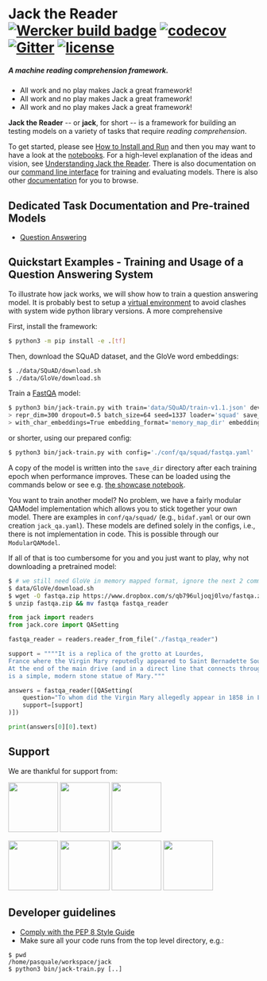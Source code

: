 # Jack the Reader [![Wercker build badge][wercker_badge]][wercker] [![codecov](https://codecov.io/gh/uclmr/jack/branch/master/graph/badge.svg?token=jbZrj9oSmi)](https://codecov.io/gh/uclmr/jack) [![Gitter](https://badges.gitter.im/Join%20Chat.svg)](https://gitter.im/jack-the-reader/Lobby?source=orgpage) [![license](https://img.shields.io/github/license/mashape/apistatus.svg?maxAge=2592000)](https://github.com/uclmr/jack/blob/master/LICENSE)

##### A machine reading comprehension framework.

* All work and no play makes Jack a great frame*work*!
* All work and no play makes Jack a great frame*work*!
* All work and no play makes Jack a great frame*work*!

[wercker_badge]: https://app.wercker.com/status/8ed61192a5b16769a41dc24c30a3bc6a/s/master
[wercker]: https://app.wercker.com/project/byKey/8ed61192a5b16769a41dc24c30a3bc6a
[heres_johnny]: https://upload.wikimedia.org/wikipedia/en/b/bb/The_shining_heres_johnny.jpg

**Jack the Reader** -- or **jack**, for short -- is a framework for building an testing models on a variety of tasks that require *reading comprehension*.

To get started, please see [How to Install and Run][install] and then you may
want to have a look at the [notebooks][notebooks]. For a high-level explanation of the ideas and
vision, see [Understanding Jack the Reader][understanding]. There is also documentation on our
[command line interface][cli] for training and evaluating models. There is also other [documentation][docs] for you to 
browse.

[install]: docs/How_to_install_and_run.md
[api]: https://uclmr.github.io/jack/
[notebooks]: notebooks/
[understanding]: docs/Understanding_Jack_the_Reader.md
[cli]: docs/CLI.md
[docs]: docs/

## Dedicated Task Documentation and Pre-trained Models
 
* [Question Answering](/docs/Extractive_QA.md)

## Quickstart Examples - Training and Usage of a Question Answering System

To illustrate how jack works, we will show how to train a question answering
model. It is probably best to setup a [virtual environment](https://docs.python.org/3/library/venv.html) to avoid
clashes with system wide python library versions. A more comprehensive 

First, install the framework:

```bash
$ python3 -m pip install -e .[tf]
```

Then, download the SQuAD dataset, and the GloVe word embeddings:

```bash
$ ./data/SQuAD/download.sh
$ ./data/GloVe/download.sh
```

Train a [FastQA][fastqa] model:

```bash
$ python3 bin/jack-train.py with train='data/SQuAD/train-v1.1.json' dev='data/SQuAD/dev-v1.1.json' reader='fastqa_reader' \
> repr_dim=300 dropout=0.5 batch_size=64 seed=1337 loader='squad' save_dir='./fastqa_reader' epochs=20 \
> with_char_embeddings=True embedding_format='memory_map_dir' embedding_file='data/GloVe/glove.840B.300d.memory_map_dir' vocab_from_embeddings=True
```

or shorter, using our prepared config:

```bash
$ python3 bin/jack-train.py with config='./conf/qa/squad/fastqa.yaml'
```

A copy of the model is written into the `save_dir` directory after each
training epoch when performance improves. These can be loaded using the commands below or see e.g.
[the showcase notebook][showcase].

You want to train another model? No problem, we have a fairly modular QAModel implementation which allows you to stick
together your own model. There are examples in `conf/qa/squad/` (e.g., `bidaf.yaml` or our own creation `jack_qa.yaml`).
These models are defined solely in the configs, i.e., there is not implementation in code.
This is possible through our `ModularQAModel`.

If all of that is too cumbersome for you and you just want to play, why not downloading a pretrained model:

```bash
$ # we still need GloVe in memory mapped format, ignore the next 2 commands if already downloaded and transformed
$ data/GloVe/download.sh
$ wget -O fastqa.zip https://www.dropbox.com/s/qb796uljoqj0lvo/fastqa.zip?dl=1
$ unzip fastqa.zip && mv fastqa fastqa_reader
```

```python
from jack import readers
from jack.core import QASetting

fastqa_reader = readers.reader_from_file("./fastqa_reader")

support = """"It is a replica of the grotto at Lourdes, 
France where the Virgin Mary reputedly appeared to Saint Bernadette Soubirous in 1858. 
At the end of the main drive (and in a direct line that connects through 3 statues and the Gold Dome), 
is a simple, modern stone statue of Mary."""

answers = fastqa_reader([QASetting(
    question="To whom did the Virgin Mary allegedly appear in 1858 in Lourdes France?",
    support=[support]
)])

print(answers[0][0].text)
```
[fastqa]: https://arxiv.org/abs/1703.04816
[showcase]: notebooks/Showcasing_Jack.ipynb
[tf_summaries]: https://www.tensorflow.org/get_started/summaries_and_tensorboard


## Support
We are thankful for support from:

<a href="http://mr.cs.ucl.ac.uk/"><img src="http://mr.cs.ucl.ac.uk/images/uclmr_logo_round.png" width="100px"></a>
<a href="http://www.softwarecampus.de/start/df"><img src="https://idw-online.de/de/newsimage?id=186901&size=screen" width="100px"></a>
<a href="http://ec.europa.eu/research/mariecurieactions/funded-projects/career-integration-grants_en"><img src="https://upload.wikimedia.org/wikipedia/commons/thumb/8/84/European_Commission.svg/2000px-European_Commission.svg.png" width="100px"></a>

<a href="http://bloomsbury.ai/"><img src="https://www.dropbox.com/s/7hdb42azs03hbve/logo_text_square.png?raw=1" width="100px"></a>
<a href="https://www.dfki.de/web"><img src="https://www.dfki.de/web/presse/bildmaterial/dfki-logo-e-schrift.jpg" width="100px"></a>
<a href="http://www.pgafamilyfoundation.org"><img src="https://portlandmercado.files.wordpress.com/2013/02/pgaff_pms.jpg" width="100px"></a>
<a href="http://summa-project.eu/"><img src="http://summa-project.eu/wp-content/uploads/2017/04/summalogofinal.png" width="100px"></a>

## Developer guidelines

- [Comply with the PEP 8 Style Guide][pep8]
- Make sure all your code runs from the top level directory, e.g.:

```shell
$ pwd
/home/pasquale/workspace/jack
$ python3 bin/jack-train.py [..]
```

[pep8]: https://www.python.org/dev/peps/pep-0008/
